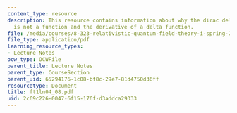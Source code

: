 ```yaml
---
content_type: resource
description: This resource contains information about why the dirac delta function
  is not a function and the derivative of a delta function.
file: /media/courses/8-323-relativistic-quantum-field-theory-i-spring-2008/2c69c22600476f15176fd3addca29333_ft1ln04_08.pdf
file_type: application/pdf
learning_resource_types:
- Lecture Notes
ocw_type: OCWFile
parent_title: Lecture Notes
parent_type: CourseSection
parent_uid: 65294176-1c08-bf8c-29e7-81d4750d36ff
resourcetype: Document
title: ft1ln04_08.pdf
uid: 2c69c226-0047-6f15-176f-d3addca29333
---
```

